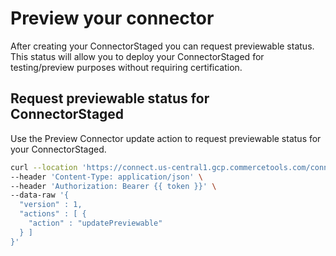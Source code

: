 # Preview your connector

After creating your ConnectorStaged you can request previewable status. This status will allow you to deploy your ConnectorStaged for testing/preview purposes without requiring certification.

## Request previewable status for ConnectorStaged

Use the Preview Connector update action to request previewable status for your ConnectorStaged.

```bash
curl --location 'https://connect.us-central1.gcp.commercetools.com/connectors/drafts/key=orium-ct-connect-bloomreach-engagement' \
--header 'Content-Type: application/json' \
--header 'Authorization: Bearer {{ token }}' \
--data-raw '{
  "version" : 1,
  "actions" : [ {
    "action" : "updatePreviewable"
  } ]
}'
```
